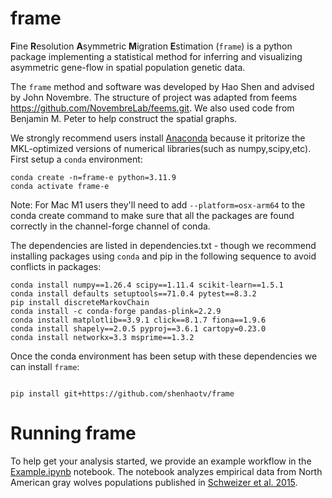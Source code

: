 

# frame

**F**ine **R**esolution **A**symmetric **M**igration **E**stimation (`frame`) is a python package 
implementing a statistical method for inferring and visualizing asymmetric gene-flow in 
spatial population genetic data.

The `frame` method and software was developed by Hao Shen and advised by John Novembre. The structure of project was adapted from feems https://github.com/NovembreLab/feems.git. We also used code from Benjamin M. Peter to help construct the spatial graphs. 
 
We strongly recommend users install [Anaconda][anaconda] because it pritorize the MKL-optimized versions of numerical libraries(such as numpy,scipy,etc). First setup a `conda` environment:

```
conda create -n=frame-e python=3.11.9
conda activate frame-e
```
Note: For Mac M1 users they'll need to add `--platform=osx-arm64` to the conda create command to make sure that all the packages are found correctly in the channel-forge channel of conda. 

The dependencies are listed in dependencies.txt - though we recommend installing packages using `conda` and pip in the following sequence to avoid conflicts in packages:

```
conda install numpy==1.26.4 scipy==1.11.4 scikit-learn==1.5.1
conda install defaults setuptools==71.0.4 pytest==8.3.2
pip install discreteMarkovChain
conda install -c conda-forge pandas-plink=2.2.9
conda install matplotlib==3.9.1 click==8.1.7 fiona==1.9.6
conda install shapely==2.0.5 pyproj==3.6.1 cartopy=0.23.0
conda install networkx=3.3 msprime==1.3.2

```
Once the conda environment has been setup with these dependencies we can install `frame`:

```

pip install git+https://github.com/shenhaotv/frame

```


# Running frame

To help get your analysis started, we provide an example workflow in the [Example.ipynb](https://github.com/ShenHaotv/frame/blob/main/docsrc/Example.ipynb) notebook. The notebook analyzes empirical data from North American gray wolves populations published in [Schweizer et al. 2015](https://onlinelibrary.wiley.com/doi/full/10.1111/mec.13364?casa_token=idW0quVPOU0AAAAA:o_ll85b8rDbnW3GtgVeeBUB4oDepm9hQW3Y445HI84LC5itXsiH9dGO-QYGPMsuz0b_7eNkRp8Mf6tlW). 

[anaconda]: https://www.anaconda.com/products/distribution

